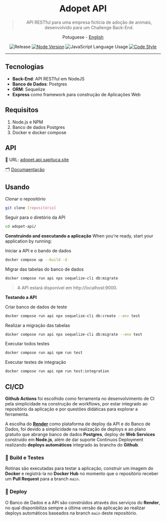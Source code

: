<div align="center">

  # Adopet API

  > API RESTful para uma empresa fictícia de adoção de animais, desenvolvido para um Challenge Back-End.

  <a>Potuguese</a> -
  <a href="./en/README_en.md">English</a>

</div>

<div align="center" >

  ![Release](https://img.shields.io/github/v/release/jeff-pedro/api-adopet?display_name=tag&include_prereleases&style=flat-square)
  [![Node Version](https://img.shields.io/badge/node-v18.14.1-blueviolet)](https://nodejs.org/download/)
  ![JavaScript Language Usage](https://img.shields.io/github/languages/top/jeff-pedro/api-adopet?style=flat-square)
  [![Code Style](https://img.shields.io/badge/code_style-eslint-ff69b4.svg?style=flat-square)](https://eslint.org/)

</div>

---

## Tecnologias
- **Back-End**: API RESTful em NodeJS
- **Banco de Dados**: Postgres
- **ORM**: Sequelize
- **Express** como framework para construção de Aplicações Web

## Requisitos
1. Node.js e NPM
2. Banco de dados Postgres
3. Docker e docker compose


## API

🧩 URL: [adopet.api.sapituca.site](http://adopet.api.sapituca.site/)

🗂 [Documaentação](https://documenter.getpostman.com/view/22093498/2sA35MxyP2)


## Usando

Clonar o repositório
```bash
git clone [repositório]
```

Seguir para o diretório da API
```bash
cd adopet-api/
```

**Construindo and executando a aplicação**
When you're ready, start your application by running:


Iniciar a API e o bando de dados
```bash
docker compose up --build -d
```

Migrar das tabelas do banco de dados
```bash
docker compose run api npx sequelize-cli db:migrate
```

> A API estará disponível em http://localhost:9000.

**Testando a API**

Criar banco de dados de teste
```bash
docker compose run api npx sequelize-cli db:create --env test
```

Realizar a migração das tabelas
```bash
docker compose run api npx sequelize-cli db:migrate --env test
```

Executar todos testes
```bash
docker compose run api npm run test
```

Executar testes de integração
```bash
docker compose run api npm run test:integration
```


## CI/CD

**Github Actions** foi escolhido como ferramenta no desenvolvimento de CI pela simplicidade na construção de workflows, por estar integrado ao repositório da aplicação e por questões didáticas para explorar a ferramenta.

A escolha do **[Render](https://render.com/)** como plataforma de deploy da API e do Banco de Dados, foi devido a simplicidade na realização de deploys e ao plano gratuito que abrange banco de dados **Postgres**, deploy de **Web Services** construído em **Node.js**, além de dar suporte Continuos Deployment realizando **deploys automáticos** integrado às branchs do **Github**.


### 🧪 **Build e Testes**
Rotinas são executadas para testar a aplicação, construir um imagem do **Docker** e registrá-la no **Docker Hub** no momento que o repositório receber um **Pull Request** para a branch `main`.

### 🚀️ **Deploy**
O Banco de Dados e a API são constrúidos através dos serviços do **Render**, no qual disponibiliza sempre a última versão da aplicação ao realizar deploys automáticos baseados na branch `main` deste repositório.   
